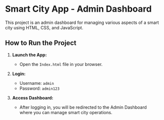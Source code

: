 # Smart City App - Admin Dashboard

This project is an admin dashboard for managing various aspects of a smart city using HTML, CSS, and JavaScript.

## How to Run the Project

1. **Launch the App:**
   - Open the `Index.html` file in your browser.

2. **Login:**
   - Username: `admin`
   - Password: `admin123`

3. **Access Dashboard:**
   - After logging in, you will be redirected to the Admin Dashboard where you can manage smart city operations.
